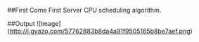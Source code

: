 ##First Come First Server CPU scheduling algorithm.

##Output
![Image] (http://i.gyazo.com/57762883b8da4a91f9505165b8be7aef.png)

